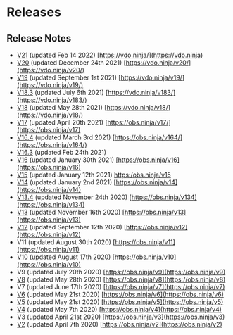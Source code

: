 # Releases

## Release Notes

* [V21](../older-releases/v21.md) (updated Feb 14 2022) [https://vdo.ninja/](https://vdo.ninja)
* [V20](v20.md) (updated December 24th 2021) [https://vdo.ninja/v20/](https://vdo.ninja/v20/)
* [V19](v19.md) (updated September 1st 2021) [https://vdo.ninja/v19/](https://vdo.ninja/v19/)
* [V18.3](v18/v18.3.md) (updated July 6th 2021) [https://vdo.ninja/v183/](https://vdo.ninja/v183/)
* [V18](v18.md) (updated May 28th 2021) [https://vdo.ninja/v18/](https://vdo.ninja/v18/)
* [V17](v17-release-notes.md) (updated April 20th 2021) [https://obs.ninja/v17/](https://obs.ninja/v17)
* [V16.4](v16-release-notes/v16.4-update-notes.md) (updated March 3rd 2021) [https://obs.ninja/v164/](https://obs.ninja/v164/)
* [V16.3](v16-release-notes/v16.3-update-notes.md) (updated Feb 24th 2021)
* [V16](v16-release-notes/) (updated January 30th 2021) [https://obs.ninja/v16](https://obs.ninja/v16)
* [V15](v15-release-notes.md) (updated January 12th 2021) [https:/](https://obs.ninja/v15)[obs.ninja/v15](https://obs.ninja/v15)
* [V14](https://github.com/steveseguin/obsninja/wiki/v14-release-notes) (updated January 2nd 2021) [https://obs.ninja/v14](https://obs.ninja/v14)
* [V13.4](https://www.reddit.com/r/OBSNinja/comments/k02enh/version\_134\_of\_obsninja\_released\_change\_log\_here/) (updated November 24th 2020) [https://obs.ninja/v134](https://obs.ninja/v134)
* [V13](https://www.reddit.com/r/OBSNinja/comments/jik5fk/version\_13\_released\_change\_log/) (updated November 16th 2020) [https://obs.ninja/v13](https://obs.ninja/v13)
* [V12](https://www.reddit.com/r/OBSNinja/comments/irz5be/obsninja\_version\_12\_released\_change\_log\_here/) (updated September 12th 2020) [https://obs.ninja/v12](https://obs.ninja/v12)
* V11 (updated August 30th 2020) [https://obs.ninja/v11](https://obs.ninja/v11)
* [V10](https://www.reddit.com/r/OBSNinja/comments/ib7vhk/version\_10\_released\_text\_chat\_and\_more\_added\_see/) (updated August 17th 2020) [https://obs.ninja/v10](https://obs.ninja/v10)
* V9 (updated July 20th 2020) [https://obs.ninja/v9](https://obs.ninja/v9)
* [V8](https://www.reddit.com/r/OBSNinja/comments/hhba50/version\_8\_just\_released\_see\_the\_change\_log\_here/) (updated May 28th 2020) [https://obs.ninja/v8](https://obs.ninja/v8)
* V7 (updated June 17th 2020) [https://obs.ninja/v7](https://obs.ninja/v7)
* [V6](https://www.reddit.com/r/OBSNinja/comments/gy7h4g/site\_updated\_on\_june\_7th\_please\_find\_the\_change/) (updated May 21st 2020) [https://obs.ninja/v6](https://obs.ninja/v6)
* [V5](https://www.reddit.com/r/OBSNinja/comments/gobivl/new\_version\_released\_performance\_improvements/) (updated May 21st 2020) [https://obs.ninja/v5](https://obs.ninja/v5)
* [V4](https://www.reddit.com/r/OBSNinja/comments/gf5pd3/new\_version\_released\_today\_along\_with\_new/) (updated May 7th 2020) [https://obs.ninja/v4](https://obs.ninja/v4)
* V3 (updated April 21st 2020) [https://obs.ninja/v3](https://obs.ninja/v3)
* [V2](https://www.reddit.com/r/OBSNinja/comments/fwr3fy/obs\_ninja\_just\_updated\_new\_experimental/) (updated April 7th 2020) [https://obs.ninja/v2](https://obs.ninja/v2)
